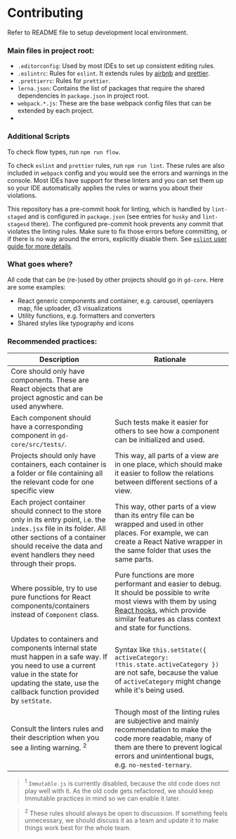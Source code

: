 # Contributing

Refer to README file to setup development local environment. 


### Main files in project root:

- `.editorconfig`: Used by most IDEs to set up consistent editing rules.
- `.eslintrc`: Rules for `eslint`. It extends rules by [airbnb](https://github.com/airbnb/javascript)
and [prettier](https://github.com/prettier/eslint-config-prettier).
- `.prettierrc`: Rules for `prettier`.
- `lerna.json`: Contains the list of packages that require the shared dependencies in `package.json` in project root.
- `webpack.*.js`: These are the base webpack config files that can be extended by each project.
- 


### Additional Scripts

To check flow types, run `npm run flow`.

To check `eslint` and `prettier` rules, run `npm run lint`. These rules are also included in `webpack` config and
you would see the errors and warnings in the console. Most IDEs have support for these linters and you can set them up
so your IDE automatically applies the rules or warns you about their violations.

This repository has a pre-commit hook for linting, which is handled by `lint-staged` and is configured in
`package.json` (see entries for `husky` and `lint-stagesd` there). The configured pre-commit hook prevents any commit
that violates the linting rules. Make sure to fix those errors before committing, or if there is no way around the
errors, explicitly disable them.
See [`eslint` user guide for more details](https://github.com/prettier/eslint-config-prettier).


### What goes where?

All code that can be (re-)used by other projects should go in `gd-core`. Here are some examples:

- React generic components and container, e.g. carousel, openlayers map, file uploader, d3 visualizations
- Utility functions, e.g. formatters and converters
- Shared styles like typography and icons


### Recommended practices:

| Description                                                                                                                                                                                                             | Rationale                                                                                                                                                                              |
|-------------------------------------------------------------------------------------------------------------------------------------------------------------------------------------------------------------------------|----------------------------------------------------------------------------------------------------------------------------------------------------------------------------------------|
| Core should only have components. These are React objects that are project agnostic and can be used anywhere.                                                                                                           |                                                                                                                                                                                        |
| Each component should have a corresponding component in `gd-core/src/tests/`.                                                                                                                                           | Such tests make it easier for others to see how a component can be initialized and used.                                                                                               |
| Projects should only have containers, each container is a folder or file containing all the relevant code for one specific view                                                                                         | This way, all parts of a view are in one place, which should make it easier to follow the relations between different sections of a view.                                              |
| Each project container should connect to the store only in its entry point, i.e. the `index.jsx` file in its folder. All other sections of a container should receive the data and event handlers they need through their props. | This way, other parts of a view than its entry file can be wrapped and used in other places. For example, we can create a React Native wrapper in the same folder that uses the same parts. |
| Where possible, try to use pure functions for React components/containers instead of `Component` class. | Pure functions are more performant and easier to debug. It should be possible to write most views with them by using [React hooks](https://reactjs.org/docs/hooks-overview.html), which provide similar features as class context and state for functions. |
| Updates to containers and components internal state must happen in a safe way. If you need to use a current value in the state for updating the state, use the callback function provided by `setState`.  | Syntax like `this.setState({ activeCategory: !this.state.activeCategory })` are not safe, because the value of `activeCategory` might change while it's being used. |
| Consult the linters rules and their description when you see a linting warning. <sup>2</sup> | Though most of the linting rules are subjective and mainly recommendation to make the code more readable, many of them are there to prevent logical errors and unintentional bugs, e.g. `no-nested-ternary`. |

> <sup>1</sup> `Immutable.js` is currently disabled, because the old code does not play well with it. As the old code gets refactored, we should keep Immutable practices in mind so we can enable it later.

> <sup>2</sup> These rules should always be open to discussion. If something feels unnecessary, we should discuss it as a team and update it to make things work best for the whole team.
